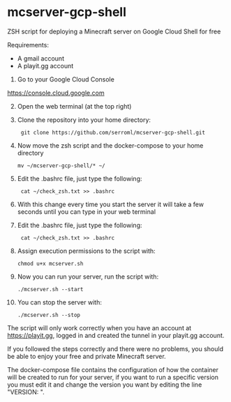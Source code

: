 # mcserver-gcp-shell
ZSH script for deploying a Minecraft server on Google Cloud Shell for free

Requirements:

- A gmail account
- A playit.gg account


1. Go to your Google Cloud Console

https://console.cloud.google.com


2. Open the web terminal (at the top right)


3. Clone the repository into your home directory:

        git clone https://github.com/serroml/mcserver-gcp-shell.git


4. Now move the zsh script and the docker-compose to your home directory

       mv ~/mcserver-gcp-shell/* ~/
       

5. Edit the .bashrc file, just type the following:

        cat ~/check_zsh.txt >> .bashrc
        
        
6. With this change every time you start the server it will take a few seconds until you can type in your web terminal



7. Edit the .bashrc file, just type the following:

        cat ~/check_zsh.txt >> .bashrc


8. Assign execution permissions to the script with:

       chmod u+x mcserver.sh
       

9. Now you can run your server, run the script with:

       ./mcserver.sh --start


10. You can stop the server with:

        ./mcserver.sh --stop


The script will only work correctly when you have an account at https://playit.gg, logged in and created the tunnel in your playit.gg account.

If you followed the steps correctly and there were no problems, you should be able to enjoy your free and private Minecraft server.

The docker-compose file contains the configuration of how the container will be created to run for your server, if you want to run a specific version you must edit it and change the version you want by editing the line "VERSION: ".
